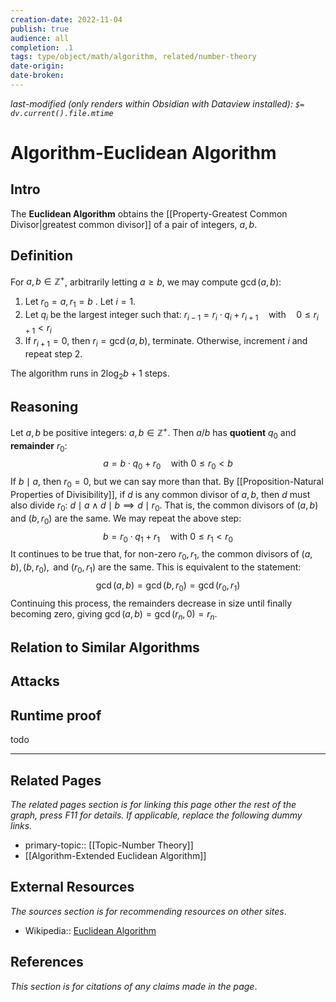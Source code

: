 ```yaml
---
creation-date: 2022-11-04
publish: true
audience: all
completion: .1
tags: type/object/math/algorithm, related/number-theory
date-origin: 
date-broken: 
---
```

*last-modified (only renders within Obsidian with Dataview installed): `$= dv.current().file.mtime`*
# Algorithm-Euclidean Algorithm
## Intro
The **Euclidean Algorithm** obtains the [[Property-Greatest Common Divisor|greatest common divisor]] of a pair of integers, $a,b$. 

## Definition
For $a,b\in \mathbb Z^+$, arbitrarily letting $a\ge b$, we may compute $\gcd(a,b)$:
1. Let $r_0=a, r_1=b$ . Let $i=1$.
2. Let $q_i$ be the largest integer such that: $r_{i-1}=r_i\cdot q_i+r_{i+1}\quad \text{with} \quad 0\le r_{i+1}<r_i$
3. If $r_{i+1}=0$, then $r_i=\gcd(a,b)$, terminate. Otherwise, increment $i$ and repeat step 2.

The algorithm runs in $2\log_{2}b+1$ steps.
## Reasoning
Let $a,b$ be positive integers: $a,b\in \mathbb Z^+$. Then $a/b$ has **quotient** $q_0$ and **remainder** $r_0$:
$$a=b\cdot q_0+r_0\quad \text{with } 0\le r_0<b$$
If $b\mid a$, then $r_0=0$, but we can say more than that. By [[Proposition-Natural Properties of Divisibility]], if $d$ is any common divisor of $a,b$, then $d$ must also divide $r_0$: $d\mid a \land d\mid b\implies d\mid r_0$.  That is, the common divisors of $(a,b)$ and $(b,r_0)$ are the same. We may repeat the above step:
$$b=r_0\cdot q_1+r_1\quad \text{with } 0\le r_1<r_0$$
It continues to be true that, for non-zero $r_0,r_1$, the common divisors of $(a,b),(b,r_0),\text{ and } (r_0,r_1)$ are the same. This is equivalent to the statement:
$$\gcd(a,b)=\gcd(b,r_0)=\gcd(r_0,r_1)$$
Continuing this process, the remainders decrease in size until finally becoming zero, giving $\gcd(a,b)=\gcd(r_n,0)=r_n$.

## Relation to Similar Algorithms

## Attacks

## Runtime proof
todo

---
## Related Pages
*The related pages section is for linking this page other the rest of the graph, press F11 for details. If applicable, replace the following dummy links.*
- primary-topic:: [[Topic-Number Theory]]
- [[Algorithm-Extended Euclidean Algorithm]]

## External Resources
*The sources section is for recommending resources on other sites*.
- Wikipedia:: [Euclidean Algorithm](https://en.wikipedia.org/wiki/Euclidean_algorithm)

## References
*This section is for citations of any claims made in the page*.